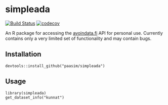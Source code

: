 # simpleada

[![Build Status](https://travis-ci.org/paasim/simpleada.svg?branch=master)](https://travis-ci.org/paasim/simpleada)
[![codecov](https://codecov.io/gh/paasim/simpleada/branch/master/graphs/badge.svg)](https://codecov.io/gh/paasim/simpleada)

An R package for accessing the [avoindata.fi](https://www.avoindata.fi/en) API for personal use. Currently contains only a very limited set of functionality and may contain bugs.

Installation
------------

    devtools::install_github("paasim/simpleada")


Usage
-----
    
    library(simpleada)
    get_dataset_info("kunnat")
